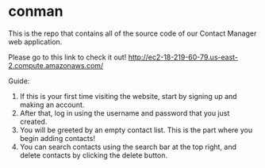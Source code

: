 # conman
This is the repo that contains all of the source code of our Contact Manager web application. 

Please go to this link to check it out!
http://ec2-18-219-60-79.us-east-2.compute.amazonaws.com/

Guide:
1) If this is your first time visiting the website, start by signing up and making an account.
2) After that, log in using the username and password that you just created.
3) You will be greeted by an empty contact list. This is the part where you begin adding contacts!
4) You can search contacts using the search bar at the top right, and delete contacts by clicking the delete button.
